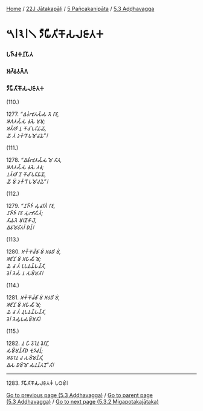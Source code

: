 
[Home](/) / [22J Jātakapāḷi](../../../22J.md) / [5 Pañcakanipāta](../../5.md) / [5.3 Aḍḍhavagga](../5.3.md)

# 𑁫𑁇𑁩𑁇𑁧 𑀤𑀻𑀖𑀻𑀢𑀺𑀓𑁄𑀲𑀮𑀚𑀸𑀢𑀓

### 𑀧𑀜𑁆𑀘𑀓𑀦𑀺𑀧𑀸𑀢

### 𑀅𑀟𑁆𑀠𑀯𑀕𑁆𑀕

### 𑀤𑀻𑀖𑀻𑀢𑀺𑀓𑁄𑀲𑀮𑀚𑀸𑀢𑀓

(110.)

1277\. _“𑀏𑀯𑀁𑀪𑀽𑀢𑀲𑁆𑀲 𑀢𑁂 𑀭𑀸𑀚,_  
_𑀆𑀕𑀢𑀲𑁆𑀲 𑀯𑀲𑁂 𑀫𑀫;_  
_𑀅𑀢𑁆𑀣𑀺 𑀦𑀼 𑀓𑁄𑀘𑀺 𑀧𑀭𑀺𑀬𑀸𑀬𑁄,_  
_𑀬𑁄 𑀢𑀁 𑀤𑀼𑀓𑁆𑀔𑀸 𑀧𑀫𑁄𑀘𑀬𑁂”𑁇_  


(111.)

1278\. _“𑀏𑀯𑀁𑀪𑀽𑀢𑀲𑁆𑀲 𑀫𑁂 𑀢𑀸𑀢,_  
_𑀆𑀕𑀢𑀲𑁆𑀲 𑀯𑀲𑁂 𑀢𑀯;_  
_𑀦𑀢𑁆𑀣𑀺 𑀦𑁄 𑀓𑁄𑀘𑀺 𑀧𑀭𑀺𑀬𑀸𑀬𑁄,_  
_𑀬𑁄 𑀫𑀁 𑀤𑀼𑀓𑁆𑀔𑀸 𑀧𑀫𑁄𑀘𑀬𑁂”𑁇_  


(112.)

1279\. _“𑀦𑀸𑀜𑁆𑀜𑀁 𑀲𑀼𑀘𑀭𑀺𑀢𑀁 𑀭𑀸𑀚,_  
_𑀦𑀸𑀜𑁆𑀜𑀁 𑀭𑀸𑀚 𑀲𑀼𑀪𑀸𑀲𑀺𑀢𑀁;_  
_𑀢𑀸𑀬𑀢𑁂 𑀫𑀭𑀡𑀓𑀸𑀮𑁂,_  
_𑀏𑀯𑀫𑁂𑀯𑀺𑀢𑀭𑀁 𑀥𑀦𑀁𑁇_  


(113.)

1280\. _𑀅𑀓𑁆𑀓𑁄𑀘𑁆𑀙𑀺 𑀫𑀁 𑀅𑀯𑀥𑀺 𑀫𑀁,_  
_𑀅𑀚𑀺𑀦𑀺 𑀫𑀁 𑀅𑀳𑀸𑀲𑀺 𑀫𑁂;_  
_𑀬𑁂 𑀘 𑀢𑀁 𑀉𑀧𑀦𑀬𑁆𑀳𑀦𑁆𑀢𑀺,_  
_𑀯𑁂𑀭𑀁 𑀢𑁂𑀲𑀁 𑀦 𑀲𑀫𑁆𑀫𑀢𑀺𑁇_  


(114.)

1281\. _𑀅𑀓𑁆𑀓𑁄𑀘𑁆𑀙𑀺 𑀫𑀁 𑀅𑀯𑀥𑀺 𑀫𑀁,_  
_𑀅𑀚𑀺𑀦𑀺 𑀫𑀁 𑀅𑀳𑀸𑀲𑀺 𑀫𑁂;_  
_𑀬𑁂 𑀘 𑀢𑀁 𑀦𑀼𑀧𑀦𑀬𑁆𑀳𑀦𑁆𑀢𑀺,_  
_𑀯𑁂𑀭𑀁 𑀢𑁂𑀲𑀽𑀧𑀲𑀫𑁆𑀫𑀢𑀺𑁇_  


(115.)

1282\. _𑀦 𑀳𑀺 𑀯𑁂𑀭𑁂𑀦 𑀯𑁂𑀭𑀸𑀦𑀺,_  
_𑀲𑀫𑁆𑀫𑀦𑁆𑀢𑀻𑀥 𑀓𑀼𑀤𑀸𑀘𑀦𑀁;_  
_𑀅𑀯𑁂𑀭𑁂𑀦 𑀘 𑀲𑀫𑁆𑀫𑀦𑁆𑀢𑀺,_  
_𑀏𑀲 𑀥𑀫𑁆𑀫𑁄 𑀲𑀦𑀦𑁆𑀢𑀦𑁄”𑀢𑀺𑁇_  


---

1283\. 𑀤𑀻𑀖𑀻𑀢𑀺𑀓𑁄𑀲𑀮𑀚𑀸𑀢𑀓𑀁 𑀧𑀞𑀫𑀁𑁇



[Go to previous page (5.3 Aḍḍhavagga)](../5.3.md) / [Go to parent page (5.3 Aḍḍhavagga)](../5.3.md) / [Go to next page (5.3.2 Migapotakajātaka)](5.3.2.md)


